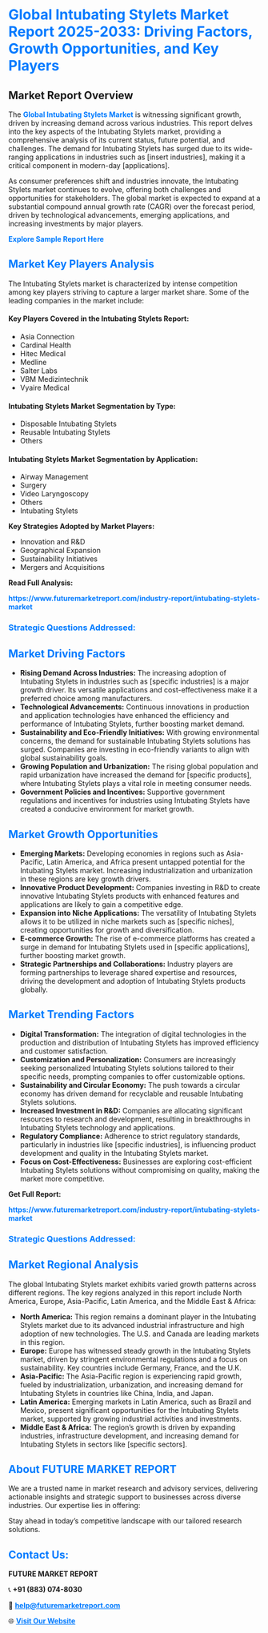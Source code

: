 <h1 style="color: #007BFF;">Global Intubating Stylets Market Report 2025-2033: Driving Factors, Growth Opportunities, and Key Players</h1>

<section id="overview">
<h2>Market Report Overview</h2>
<p>The <a href="https://www.futuremarketreport.com/industry-report/intubating-stylets-market" style="color: #007BFF; text-decoration: none;"><strong>Global Intubating Stylets Market</strong></a> is witnessing significant growth, driven by increasing demand across various industries. This report delves into the key aspects of the Intubating Stylets market, providing a comprehensive analysis of its current status, future potential, and challenges. The demand for Intubating Stylets has surged due to its wide-ranging applications in industries such as [insert industries], making it a critical component in modern-day [applications].</p>
<p>As consumer preferences shift and industries innovate, the Intubating Stylets market continues to evolve, offering both challenges and opportunities for stakeholders. The global market is expected to expand at a substantial compound annual growth rate (CAGR) over the forecast period, driven by technological advancements, emerging applications, and increasing investments by major players.</p>
</section>

<section id="overview">
<p><a href="https://www.futuremarketreport.com/request-sample/reportId=124133" style="color: #007BFF; text-decoration: none;"><strong>Explore Sample Report Here</strong></a></p>
</section>

<section id="key-players">
<h2 style="color: #007BFF;">Market Key Players Analysis</h2>
<p>The Intubating Stylets market is characterized by intense competition among key players striving to capture a larger market share. Some of the leading companies in the market include:</p>
<h4>Key Players Covered in the Intubating Stylets Report:</h4>
<ul><li>Asia Connection</li><li>Cardinal Health</li><li>Hitec Medical</li><li>Medline</li><li>Salter Labs</li><li>VBM Medizintechnik</li><li>Vyaire Medical</li></ul>
<h4>Intubating Stylets Market Segmentation by Type:</h4>
<ul><li>Disposable Intubating Stylets</li><li>Reusable Intubating Stylets</li><li>Others</li></ul>

<h4>Intubating Stylets Market Segmentation by Application:</h4>
<ul><li>Airway Management</li><li>Surgery</li><li>Video Laryngoscopy</li><li>Others</li><li>Intubating Stylets</li></ul>
<p><strong>Key Strategies Adopted by Market Players:</strong></p>
<ul>
<li>Innovation and R&D</li>
<li>Geographical Expansion</li>
<li>Sustainability Initiatives</li>
<li>Mergers and Acquisitions</li>
</ul>
</section>

<section>
<p><strong>Read Full Analysis: </strong></p><a href="https://www.futuremarketreport.com/industry-report/intubating-stylets-market" style="color: #007BFF; text-decoration: none;"><strong>https://www.futuremarketreport.com/industry-report/intubating-stylets-market</strong></a>
<h3 style="color: #007BFF;">Strategic Questions Addressed:</h3>
</section>

<section id="driving-factors">
<h2 style="color: #007BFF;">Market Driving Factors</h2>
<ul>
<li><strong>Rising Demand Across Industries:</strong> The increasing adoption of Intubating Stylets in industries such as [specific industries] is a major growth driver. Its versatile applications and cost-effectiveness make it a preferred choice among manufacturers.</li>
<li><strong>Technological Advancements:</strong> Continuous innovations in production and application technologies have enhanced the efficiency and performance of Intubating Stylets, further boosting market demand.</li>
<li><strong>Sustainability and Eco-Friendly Initiatives:</strong> With growing environmental concerns, the demand for sustainable Intubating Stylets solutions has surged. Companies are investing in eco-friendly variants to align with global sustainability goals.</li>
<li><strong>Growing Population and Urbanization:</strong> The rising global population and rapid urbanization have increased the demand for [specific products], where Intubating Stylets plays a vital role in meeting consumer needs.</li>
<li><strong>Government Policies and Incentives:</strong> Supportive government regulations and incentives for industries using Intubating Stylets have created a conducive environment for market growth.</li>
</ul>
</section>

<section id="growth-opportunities">
<h2 style="color: #007BFF;">Market Growth Opportunities</h2>
<ul>
<li><strong>Emerging Markets:</strong> Developing economies in regions such as Asia-Pacific, Latin America, and Africa present untapped potential for the Intubating Stylets market. Increasing industrialization and urbanization in these regions are key growth drivers.</li>
<li><strong>Innovative Product Development:</strong> Companies investing in R&D to create innovative Intubating Stylets products with enhanced features and applications are likely to gain a competitive edge.</li>
<li><strong>Expansion into Niche Applications:</strong> The versatility of Intubating Stylets allows it to be utilized in niche markets such as [specific niches], creating opportunities for growth and diversification.</li>
<li><strong>E-commerce Growth:</strong> The rise of e-commerce platforms has created a surge in demand for Intubating Stylets used in [specific applications], further boosting market growth.</li>
<li><strong>Strategic Partnerships and Collaborations:</strong> Industry players are forming partnerships to leverage shared expertise and resources, driving the development and adoption of Intubating Stylets products globally.</li>
</ul>
</section>

<section id="trending-factors">
<h2 style="color: #007BFF;">Market Trending Factors</h2>
<ul>
<li><strong>Digital Transformation:</strong> The integration of digital technologies in the production and distribution of Intubating Stylets has improved efficiency and customer satisfaction.</li>
<li><strong>Customization and Personalization:</strong> Consumers are increasingly seeking personalized Intubating Stylets solutions tailored to their specific needs, prompting companies to offer customizable options.</li>
<li><strong>Sustainability and Circular Economy:</strong> The push towards a circular economy has driven demand for recyclable and reusable Intubating Stylets solutions.</li>
<li><strong>Increased Investment in R&D:</strong> Companies are allocating significant resources to research and development, resulting in breakthroughs in Intubating Stylets technology and applications.</li>
<li><strong>Regulatory Compliance:</strong> Adherence to strict regulatory standards, particularly in industries like [specific industries], is influencing product development and quality in the Intubating Stylets market.</li>
<li><strong>Focus on Cost-Effectiveness:</strong> Businesses are exploring cost-efficient Intubating Stylets solutions without compromising on quality, making the market more competitive.</li>
</ul>
</section>

<section>
<p><strong>Get Full Report: </strong></p><a href="https://www.futuremarketreport.com/industry-report/intubating-stylets-market" style="color: #007BFF; text-decoration: none;"><strong>https://www.futuremarketreport.com/industry-report/intubating-stylets-market</strong></a>
<h3 style="color: #007BFF;">Strategic Questions Addressed:</h3>
</section>


<section id="regional-analysis">
<h2 style="color: #007BFF;">Market Regional Analysis</h2>
<p>The global Intubating Stylets market exhibits varied growth patterns across different regions. The key regions analyzed in this report include North America, Europe, Asia-Pacific, Latin America, and the Middle East & Africa:</p>
<ul>
<li><strong>North America:</strong> This region remains a dominant player in the Intubating Stylets market due to its advanced industrial infrastructure and high adoption of new technologies. The U.S. and Canada are leading markets in this region.</li>
<li><strong>Europe:</strong> Europe has witnessed steady growth in the Intubating Stylets market, driven by stringent environmental regulations and a focus on sustainability. Key countries include Germany, France, and the U.K.</li>
<li><strong>Asia-Pacific:</strong> The Asia-Pacific region is experiencing rapid growth, fueled by industrialization, urbanization, and increasing demand for Intubating Stylets in countries like China, India, and Japan.</li>
<li><strong>Latin America:</strong> Emerging markets in Latin America, such as Brazil and Mexico, present significant opportunities for the Intubating Stylets market, supported by growing industrial activities and investments.</li>
<li><strong>Middle East & Africa:</strong> The region’s growth is driven by expanding industries, infrastructure development, and increasing demand for Intubating Stylets in sectors like [specific sectors].</li>
</ul>
</section>

<footer>
<h2 style="color: #007BFF;">About FUTURE MARKET REPORT</h2>
<p>We are a trusted name in market research and advisory services, delivering actionable insights and strategic support to businesses across diverse industries. Our expertise lies in offering:</p>

<p>Stay ahead in today’s competitive landscape with our tailored research solutions.</p>

<h2 style="color: #007BFF;">Contact Us:</h2>
<p><strong>FUTURE MARKET REPORT</strong></p>
<p>📞 <strong>+91 (883) 074-8030</strong></p>
<p>📧 <strong><a href="mailto:help@futuremarketreport.com" style="color: #007BFF;">help@futuremarketreport.com</a></strong></p>
<p>🌐 <strong><a href="https://www.futuremarketreport.com/" style="color: #007BFF;">Visit Our Website</a></strong></p>
</footer>